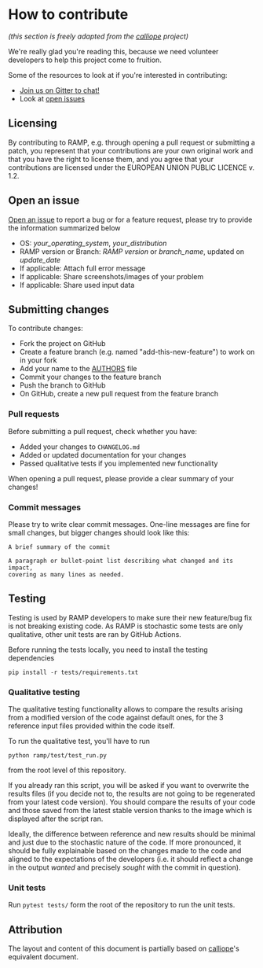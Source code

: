 # How to contribute

*(this section is freely adapted from the [calliope](https://github.com/calliope-project/calliope/blob/master/CONTRIBUTING.md) project)*

We're really glad you're reading this, because we need volunteer developers to help this project come to fruition.

Some of the resources to look at if you're interested in contributing:

* [Join us on Gitter to chat!](https://gitter.im/RAMP-project/community)
* Look at [open issues](https://github.com/RAMP-project/RAMP/issues)

## Licensing

By contributing to RAMP, e.g. through opening a pull request or submitting a patch, you represent that your contributions are your own original work and that you have the right to license them, and you agree that your contributions are licensed under the EUROPEAN UNION PUBLIC LICENCE v. 1.2.

## Open an issue

[Open an issue](https://github.com/RAMP-project/RAMP/issues) to report a bug or for a feature request, please try to provide the information summarized below

- OS: *your_operating_system*, *your_distribution*
- RAMP version or Branch: *RAMP version* or *branch_name*, updated on *update_date*
- If applicable: Attach full error message
- If applicable: Share screenshots/images of your problem
- If applicable: Share used input data

## Submitting changes

To contribute changes:
- Fork the project on GitHub
- Create a feature branch (e.g. named "add-this-new-feature") to work on in your fork
- Add your name to the [AUTHORS](AUTHORS) file
- Commit your changes to the feature branch
- Push the branch to GitHub
- On GitHub, create a new pull request from the feature branch

### Pull requests

Before submitting a pull request, check whether you have:

* Added your changes to ``CHANGELOG.md``
* Added or updated documentation for your changes
* Passed qualitative tests if you implemented new functionality

When opening a pull request, please provide a clear summary of your changes!

### Commit messages

Please try to write clear commit messages. One-line messages are fine for small changes, but bigger changes should look like this:

    A brief summary of the commit

    A paragraph or bullet-point list describing what changed and its impact,
    covering as many lines as needed.

## Testing

Testing is used by RAMP developers to make sure their new feature/bug fix is not breaking existing code. As RAMP is stochastic some tests are only qualitative, other unit tests are ran by GitHub Actions. 

Before running the tests locally, you need to install the testing dependencies

```
pip install -r tests/requirements.txt
```

### Qualitative testing

The qualitative testing functionality allows to compare the results arising from a modified version of the code against default ones, for the 3 reference input files provided within the code itself.

To run the qualitative test, you'll have to run
 ```
 python ramp/test/test_run.py
 ```
from the root level of this repository.

If you already ran this script, you will be asked if you want to overwrite the results files (if you decide not to, the results are not going to be regenerated from your latest code version). You should compare the results of your code and those saved from the latest stable version thanks to the image which is displayed after the script ran.
   
Ideally, the difference between reference and new results should be minimal and just due to the stochastic nature of the code. If more pronounced, it should be fully explainable based on the changes made to the code and aligned to the expectations of the developers (i.e. it should reflect a change in the output *wanted* and precisely *sought* with the commit in question).

### Unit tests

Run `pytest tests/` form the root of the repository to run the unit tests.

## Attribution

The layout and content of this document is partially based on [calliope](https://github.com/calliope-project/calliope/blob/master/CONTRIBUTING.md)'s equivalent document.